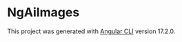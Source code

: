 # NgAiImages

This project was generated with [Angular CLI](https://github.com/angular/angular-cli) version 17.2.0.
